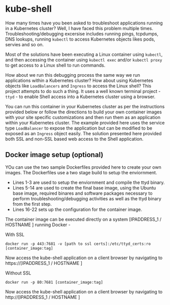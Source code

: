 # kube-shell

How many times have you been asked to troubleshoot applications running in a Kubernetes cluster? Well, I have faced this problem multiple times. Troubleshooting/debugging excersise includes running pings, tcpdumps, DNS lookups, running `kubectl` to access Kubernetes objects likes pods, servies and so on. 

Most of the solutions have been executing a Linux container using `kubectl`, and then accessing the container using  `kubectl exec` and/or `kubectl proxy` to get access to a Linux shell to run commands. 

How about we run this debugging process the same way we run applications within a Kubernetes cluster? How about using Kubernetes objects like `LoadBalancers` and `Ingress` to access the Linux shell? This project attempts to do such a thing. It uses a well known terminal project - `ttyd` - to enable Shell access into a Kubernetes cluster using a browser. 

You can run this container in your Kubernetes cluster as per the instructions provided below or follow the directions to build your own container images with your site specific customizations and then run them as an application within your Kubernetes cluster. The example provided here uses the service type `LoadBalancer` to expose the application but can be modified to be exposed as an `Ingress` object easily. The solution presented here provided both SSL and non-SSL based web access to the Shell application. 

## Docker image setup (optional)

YOu can use the two sample Dockerfiles provided here to create your own images. The Dockerfiles use a two stage build to setup the enviornment. 
* Lines 1-3 are used to setup the enviornment and compile the ttyd binary. 
* Lines 5-14 are used to create the final base image, using the Ubuntu base image, required binares and software packages necessary to perform troubleshooting/debugging activities as well as the ttyd binary from the first step.
* Lines 16-22 sets up the configuration for the container image. 

The container image can be executed directly on a system [IPADDRESS_1 / HOSTNAME ] running Docker - 

With SSL
```
docker run -p 443:7681 -v [path to ssl certs]:/etc/ttyd_certs:ro  [container_image:tag]
```
Now access the kube-shell application on a client browser by navigating to https://[IPADDRESS_1 / HOSTNAME ]

Without SSL
```
docker run -p 80:7681 [container_image:tag]
```
Now access the kube-shell application on a client browser by navigating to http://[IPADDRESS_1 / HOSTNAME ]

